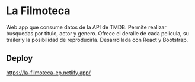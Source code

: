 # La Filmoteca

Web app que consume datos de la API de TMDB. Permite realizar busquedas por titulo, actor y genero. Ofrece el deralle de cada pelicula, su trailer y la posibilidad de reproducirla. Desarrollada con React y Bootstrap.

## Deploy

https://la-filmoteca-ep.netlify.app/
